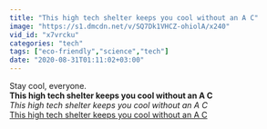 ```yaml
---
title: "This high tech shelter keeps you cool without an A C"
image: "https://s1.dmcdn.net/v/SQ7Dk1VHCZ-ohiolA/x240"
vid_id: "x7vrcku"
categories: "tech"
tags: ["eco-friendly","science","tech"]
date: "2020-08-31T01:11:02+03:00"
---
```

Stay cool, everyone.<br><b>This high tech shelter keeps you cool without an A C</b><br> <i>This high tech shelter keeps you cool without an A C</i><br> <u>This high tech shelter keeps you cool without an A C</u>
